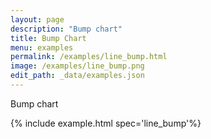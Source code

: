 ```yaml
---
layout: page
description: "Bump chart"
title: Bump Chart
menu: examples
permalink: /examples/line_bump.html
image: /examples/line_bump.png
edit_path: _data/examples.json
---
```


Bump chart

{% include example.html spec='line_bump'%}
